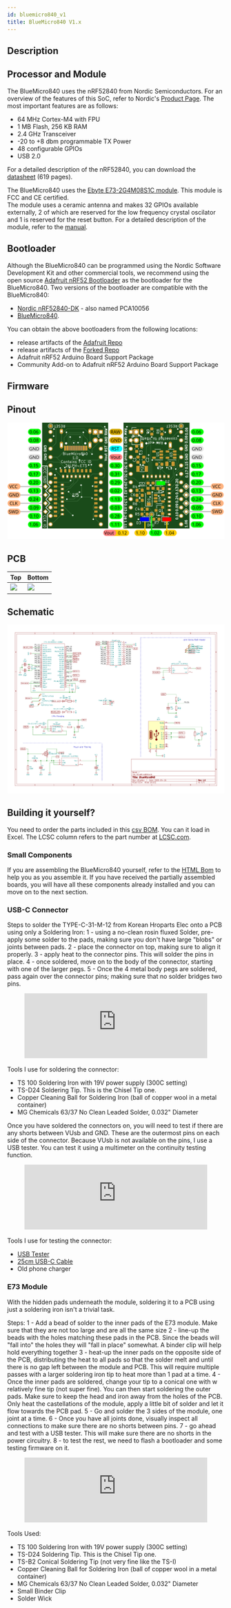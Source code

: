 ```yaml
---
id: bluemicro840_v1
title: BlueMicro840 V1.x
---
```

## Description


## Processor and Module

The BlueMicro840 uses the nRF52840 from Nordic Semiconductors. For an overview of the features of this SoC, refer to Nordic's [Product Page](https://www.nordicsemi.com/Products/Low-power-short-range-wireless/nRF52840).  The most important features are as follows:

* 64 MHz Cortex-M4 with FPU
* 1 MB Flash, 256 KB RAM
* 2.4 GHz Transceiver
* -20 to +8 dbm programmable TX Power
* 48 configurable GPIOs
* USB 2.0

For a detailed description of the nRF52840, you can download the [datasheet](https://infocenter.nordicsemi.com/pdf/nRF52840_PS_v1.1.pdf) (619 pages).

The BlueMicro840 uses the [Ebyte E73-2G4M08S1C module](https://s.click.aliexpress.com/e/_dWxR3nN). This module is FCC and CE certified.  
The module uses a ceramic antenna and makes 32 GPIOs available externally, 2 of which are reserved for the low frequency crystal oscilator and 1 is reserved for the reset button.
For a detailed description of the module, refer to the [manual](http://www.ebyte.com/en/downpdf.aspx?id=445).


## Bootloader

Although the BlueMicro840 can be programmed using the Nordic Software Development Kit and other commercial tools, we recommend using the open source [Adafruit nRF52 Bootloader](https://github.com/adafruit/Adafruit_nRF52_Bootloader) as the bootloader for the BlueMicro840.  Two versions of the bootloader are compatible with the BlueMicro840:

* [Nordic nRF52840-DK](https://www.nordicsemi.com/Software-and-Tools/Development-Kits/nRF52840-DK) - also named PCA10056
* [BlueMicro840](http://nrf52.jpconstantineau.com/docs/bluemicro840_v1).

You can obtain the above bootloaders from the following locations:

* release artifacts of the [Adafruit Repo](https://github.com/adafruit/Adafruit_nRF52_Bootloader/releases)
* release artifacts of the [Forked Repo](https://github.com/jpconstantineau/Adafruit_nRF52_Bootloader/releases)
* Adafruit nRF52 Arduino Board Support Package
* Community Add-on to Adafruit nRF52 Arduino Board Support Package

## Firmware


## Pinout
![img](../static/img/pinout_bluemicrov1.0.svg)

## PCB
| Top  | Bottom  |
|---|---|
| <img src="http://nrf52.jpconstantineau.com/img/pcb_top_bluemicro840_1.0.svg" width="200" />   | <img src="http://nrf52.jpconstantineau.com/img/pcb_bottom_bluemicro840_1.0.svg" width="200" />  |


## Schematic

![img](../static/img/schematic_bluemicro840_1.0.png)

## Building it yourself?

You need to order the parts included in this [csv BOM](https://raw.githubusercontent.com/jpconstantineau/NRF52-Board/master/BlueMicro840/BlueMicro840.csv).  You can it load in Excel.  The LCSC column refers to the part number at [LCSC.com](https://lcsc.com/).


### Small Components

If you are assembling the BlueMicro840 yourself, refer to the [HTML Bom](http://nrf52.jpconstantineau.com/bom/BlueMicro840/ibom.html) to help you as you assemble it. If you have received the partially assembled boards, you will have all these components already installed and you can move on to the next section.

### USB-C Connector

Steps to solder the TYPE-C-31-M-12 from Korean Hroparts Elec onto a PCB using only a Soldering Iron:
1 - using a no-clean rosin fluxed Solder, pre-apply some solder to the pads, making sure you don't have large "blobs" or joints between pads.
2 - place the connector on top, making sure to align it properly.
3 - apply heat to the connector pins.  This will solder the pins in place.
4 - once soldered, move on to the body of the connector, starting with one of the larger pegs.
5 - Once the 4 metal body pegs are soldered, pass again over the connector pins; making sure that no solder bridges two pins.

<figure class="video-container">
 <iframe src="http://www.youtube.com/embed/PbO9HdlcIPY" frameborder="0" allowfullscreen width="100%"></iframe>
 </figure>

Tools I use for soldering the connector:

* TS 100 Soldering Iron with 19V power supply (300C setting)
* TS-D24 Soldering Tip. This is the Chisel Tip one.
* Copper Cleaning Ball for Soldering Iron (ball of copper wool in a metal container)
* MG Chemicals 63/37 No Clean Leaded Solder, 0.032" Diameter

Once you have soldered the connectors on, you will need to test if there are any shorts between VUsb and GND. These are the outermost pins on each side of the connector.  Because VUsb is not available on the pins, I use a USB tester.  You can test it using a multimeter on the continuity testing function.

<figure class="video-container">
 <iframe src="http://www.youtube.com/embed/2jEpu-We5eI" frameborder="0" allowfullscreen width="100%"></iframe>
 </figure>

Tools I use for testing  the connector:
* [USB Tester](https://s.click.aliexpress.com/e/_AaXAiW)
* [25cm USB-C Cable](https://s.click.aliexpress.com/e/_Aot7Zo)
* Old phone charger

### E73 Module

With the hidden pads underneath the module, soldering it to a PCB using just a soldering iron isn't a trivial task.

Steps:
1 - Add a bead of solder to the inner pads of the E73 module.  Make sure that they are not too large and are all the same size
2 - line-up the beads with the holes matching these pads in the PCB.  Since the beads will "fall into" the holes they will "fall in place" somewhat.  A binder clip will help hold everything together
3 - heat-up the inner pads on the opposite side of the PCB, distributing the heat to all pads so that the solder melt and until there is no gap left between the module and PCB.  This will require multiple passes with a larger soldering iron tip to heat more than 1 pad at a time.
4 - Once the inner pads are soldered, change your tip to a conical one with w relatively fine tip (not super fine).  You can then start soldering the outer pads.  Make sure to keep the head and iron away from the holes of the PCB.  Only heat the castellations of the module, apply a little bit of solder and let it flow towards the PCB pad.
5 - Go and solder the 3 sides of the module, one joint at a time.
6 - Once you have all joints done, visually inspect all connections to make sure there are no shorts between pins.
7 - go ahead and test with a USB tester.  This will make sure there are no shorts in the power circuitry.
8 - to test the rest, we need to flash a bootloader and some testing firmware on it.



<figure class="video-container">
 <iframe src="http://www.youtube.com/embed/k_32XvBC0sA" frameborder="0" allowfullscreen width="100%"></iframe>
 </figure>

Tools Used:

* TS 100 Soldering Iron with 19V power supply (300C setting)
* TS-D24 Soldering Tip. This is the Chisel Tip one.
* TS-B2 Conical Soldering Tip (not very fine like the TS-I)
* Copper Cleaning Ball for Soldering Iron (ball of copper wool in a metal container)
* MG Chemicals 63/37 No Clean Leaded Solder, 0.032" Diameter
* Small Binder Clip
* Solder Wick

